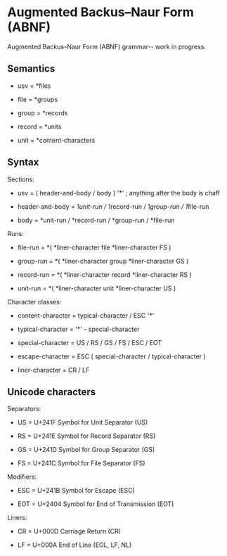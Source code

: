 # Augmented Backus–Naur Form (ABNF)

Augmented Backus–Naur Form (ABNF) grammar-- work in progress.


## Semantics

* usv = *files

* file = *groups

* group = *records

* record = *units

* unit = *content-characters


## Syntax

Sections:

* usv = ( header-and-body / body ) '*' ; anything after the body is chaff

* header-and-body = 1*unit-run / 1*record-run / 1*group-run / 1*file-run

* body = *unit-run / *record-run / *group-run / *file-run

Runs:

* file-run = *( *liner-character file *liner-character FS )

* group-run = *( *liner-character group *liner-character GS )

* record-run = *( *liner-character record *liner-character RS )

* unit-run = *( *liner-character unit *liner-character US )

Character classes:

* content-character = typical-character / ESC '*'

* typical-character = '*' - special-character

* special-character = US / RS / GS / FS / ESC / EOT

* escape-character = ESC ( special-character / typical-character )

* liner-character = CR / LF


## Unicode characters

Separators:

* US = U+241F Symbol for Unit Separator (US)

* RS = U+241E Symbol for Record Separator (RS)

* GS = U+241D Symbol for Group Separator (GS)

* FS = U+241C Symbol for File Separator (FS)

Modifiers:

* ESC = U+241B Symbol for Escape (ESC)

* EOT = U+2404 Symbol for End of Transmission (EOT)

Liners:

* CR = U+000D Carriage Return (CR)

* LF = U+000A End of Line (EOL, LF, NL)
